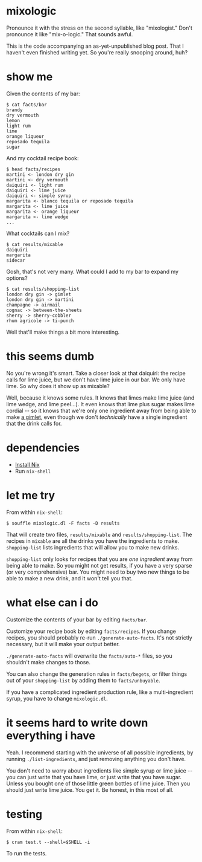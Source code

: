 # mixologic

Pronounce it with the stress on the second syllable, like "mixologist." Don't pronounce it like "mix-o-logic." That sounds awful.

This is the code accompanying an as-yet-unpublished blog post. That I haven't even finished writing yet. So you're really snooping around, huh?

# show me

Given the contents of my bar:

```shell-session
$ cat facts/bar
brandy
dry vermouth
lemon
light rum
lime
orange liqueur
reposado tequila
sugar
```

And my cocktail recipe book:

```shell-session
$ head facts/recipes
martini <- london dry gin
martini <- dry vermouth
daiquiri <- light rum
daiquiri <- lime juice
daiquiri <- simple syrup
margarita <- blanco tequila or reposado tequila
margarita <- lime juice
margarita <- orange liqueur
margarita <- lime wedge
...
```

What cocktails can I mix?

```shell-session
$ cat results/mixable
daiquiri
margarita
sidecar
```

Gosh, that's not very many. What could I add to my bar to expand my options?

```shell-session
$ cat results/shopping-list
london dry gin -> gimlet
london dry gin -> martini
champagne -> airmail
cognac -> between-the-sheets
sherry -> sherry-cobbler
rhum agricole -> ti-punch
```

Well that'll make things a bit more interesting.

# this seems dumb

No you're wrong it's smart. Take a closer look at that daiquiri: the recipe calls for lime juice, but we don't have lime juice in our bar. We only have lime. So why does it show up as mixable?

Well, because it knows some rules. It knows that limes make lime juice (and lime wedge, and lime peel...). It even knows that lime plus sugar makes lime cordial -- so it knows that we're only one ingredient away from being able to make [a gimlet](https://www.tuxedono2.com/gimlet-cocktail-recipe), even though we don't *technically* have a single ingredient that the drink calls for.

# dependencies

- [Install Nix](https://nixos.org/guides/install-nix.html)
- Run `nix-shell`

# let me try

From within `nix-shell`:

    $ souffle mixologic.dl -F facts -D results

That will create two files, `results/mixable` and `results/shopping-list`. The recipes in `mixable` are all the drinks you have the ingredients to make. `shopping-list` lists ingredients that will allow you to make new drinks.

`shopping-list` only looks for recipes that you are *one ingredient* away from being able to make. So you might not get results, if you have a very sparse (or very comprehensive) bar. You might need to buy two new things to be able to make a new drink, and it won't tell you that.

# what else can i do

Customize the contents of your bar by editing `facts/bar`.

Customize your recipe book by editing `facts/recipes`. If you change recipes, you should probably re-run `./generate-auto-facts`. It's not strictly necessary, but it will make your output better.

`./generate-auto-facts` will overwrite the `facts/auto-*` files, so you shouldn't make changes to those.

You can also change the generation rules in `facts/begets`, or filter things out of your `shopping-list` by adding them to `facts/unbuyable`.

If you have a complicated ingredient production rule, like a multi-ingredient syrup, you have to change `mixologic.dl`.

# it seems hard to write down everything i have

Yeah. I recommend starting with the universe of all possible ingredients, by running `./list-ingredients`, and just removing anything you don't have.

You don't need to worry about ingredients like simple syrup or lime juice -- you can just write that you have lime, or just write that you have sugar. Unless you bought one of those little green bottles of lime juice. Then you should just write lime juice. You get it. Be honest, in this most of all.

# testing

From within `nix-shell`:

    $ cram test.t --shell=$SHELL -i

To run the tests.
